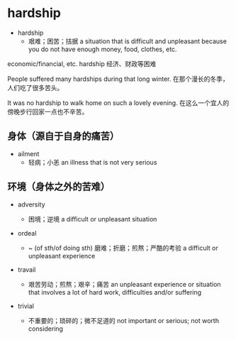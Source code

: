 # hardship

- hardship
  - 艰难；困苦；拮据 a situation that is difficult and unpleasant because you do not have enough money, food, clothes, etc.

economic/financial, etc. hardship
经济、财政等困难

People suffered many hardships during that long winter.
在那个漫长的冬季，人们吃了很多苦头。

It was no hardship to walk home on such a lovely evening.
在这么一个宜人的傍晚步行回家一点也不辛苦。

## 身体（源自于自身的痛苦）

- ailment
  - 轻病；小恙 an illness that is not very serious

## 环境（身体之外的苦难）

- adversity
  - 困境；逆境 a difficult or unpleasant situation

- ordeal
  - ~ (of sth/of doing sth) 磨难；折磨；煎熬；严酷的考验 a difficult or unpleasant experience

- travail
  - 艰苦劳动；煎熬；艰辛；痛苦 an unpleasant experience or situation that involves a lot of hard work, difficulties and/or suffering

- trivial
  - 不重要的；琐碎的；微不足道的 not important or serious; not worth considering












